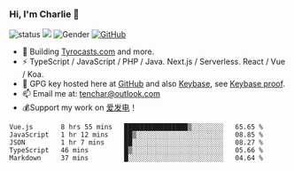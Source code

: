 ### Hi, I'm Charlie 👋

![status](https://img.shields.io/badge/status-up-brightgreen)
![](https://komarev.com/ghpvc/?username=tenchar&label=Profile%20views&color=0e75b6&style=flat)
![Gender](https://img.shields.io/badge/gender-%F0%9F%A4%B5-lightgrey)
[![GitHub](https://img.shields.io/badge/dynamic/json?logo=github&label=GitHub&labelColor=240046&color=240046&query=%24.data.totalSubs&url=https%3A%2F%2Fapi.spencerwoo.com%2Fsubstats%2F%3Fsource%3Dgithub%26queryKey%3Dtenchar)](https://github.com/tenchar)

- 👯 Building [Tyrocasts.com](https://tyrocasts.com) and more.
- ⚡ TypeScript / JavaScript / PHP / Java. Next.js / Serverless. React / Vue / Koa.
- 🔑 GPG key hosted here at [GitHub](https://github.com/tenchar.gpg) and also [Keybase](https://keybase.io/tenchar/pgp_keys.asc), see [Keybase proof](https://gist.github.com/tenchar/c1e161045ab963387b29763061692234).
- 📫 Email me at: [tenchar@outlook.com](mailto:tenchar@outlook.com)
- 💰Support my work on [爱发电](https://afdian.net/@tenchar)！

<!--START_SECTION:waka-->
```text
Vue.js       8 hrs 55 mins   ████████████████▒░░░░░░░░   65.65 % 
JavaScript   1 hr 12 mins    ██▒░░░░░░░░░░░░░░░░░░░░░░   08.85 % 
JSON         1 hr 7 mins     ██░░░░░░░░░░░░░░░░░░░░░░░   08.27 % 
TypeScript   46 mins         █▒░░░░░░░░░░░░░░░░░░░░░░░   05.66 % 
Markdown     37 mins         █░░░░░░░░░░░░░░░░░░░░░░░░   04.64 % 
```
<!--END_SECTION:waka-->
